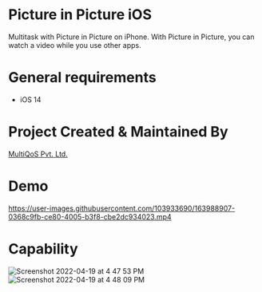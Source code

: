 # Picture in Picture iOS

Multitask with Picture in Picture on iPhone.
With Picture in Picture, you can watch a video while you use other apps.

# General requirements
- iOS 14

# Project Created & Maintained By
[MultiQoS Pvt. Ltd.](https://multiqos.com/)

# Demo

https://user-images.githubusercontent.com/103933690/163988907-0368c9fb-ce80-4005-b3f8-cbe2dc934023.mp4

# Capability

![Screenshot 2022-04-19 at 4 47 53 PM](https://user-images.githubusercontent.com/103933690/163992808-95f6c224-a52c-478c-a7ef-949b9ec67e81.png)
![Screenshot 2022-04-19 at 4 48 09 PM](https://user-images.githubusercontent.com/103933690/163992811-71522471-d1ae-432a-8f87-fa7670bed21f.png)
